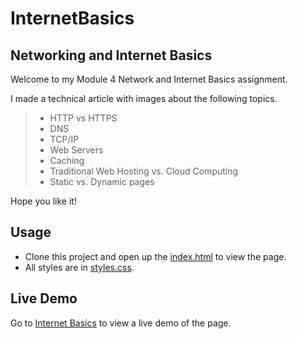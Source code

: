 # InternetBasics

## Networking and Internet Basics

Welcome to my Module 4 Network and Internet Basics assignment. 

I made a technical article with images about the following topics.
> + HTTP vs HTTPS
> + DNS
> + TCP/IP
> + Web Servers
> + Caching
> + Traditional Web Hosting vs. Cloud Computing
> + Static vs. Dynamic pages

Hope you like it!

## Usage

+ Clone this project and open up the [index.html](index.html) to view the page. 
+ All styles are in [styles.css](styles.css). 

## Live Demo

Go to [Internet Basics](https://iriselva.github.io/internetBasics/) to view a live demo of the page\.  
